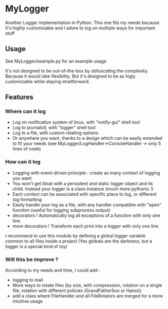# MyLogger
Another Logger implementation in Python. This one fits my needs because it's highly customizable and I adore to log on multiple ways for important stuff

## Usage

See MyLogger/example.py for an example usage

It's not designed to be out-of-the-box by obfuscating the complexity. Because it would lake flexibility.
But it's designed to be as higly customizable while staying straitforward.

## Features

### Where can it log
- Log on notification system of linux, with "notify-gui" shell tool
- Log to journalctl, with "logger" shell tool
- Log to a file, with custom rotating options
- Or anywhere you want, thanks to a design which can be easily extended to fit your needs (see MyLogger/LogHandler->ConsoleHandler -> only 5 lines of code)

### How can it log
- Logging with event-driven principle : create as many context of logging you want
- You won't get bloat with a persistent and static logger object and its child. Instead your logger is a class instance (much more pythonic !)
- Each context can be associated with specific place to log, or different log formatting
- Easily handle your log as a file, with any handler compatible with "open" function (useful for logging subprocess output)
- decorators ! Automatically log all exceptions of a function with only one line.
- more decorators ! Transform each print into a logger with only one line

I recommend to use this module by defining a global logger variable common to all files inside a project (Yes globals are the darkness, but a logger is a special kind of toy)

### Will this be improve ?

According to my needs and time, I could add :
- logging to mail
- More ways to rotate files (by size, with compression, rotation on a single file, rotation with different policies (GrandFatherSon or Hanoi))
- add a class where FileHandler and all FileRotators are merged for a more intuitive usage
